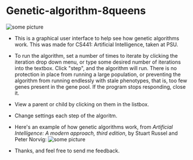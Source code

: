 # Genetic-algorithm-8queens
![some picture](https://github.com/NelsonRomaine/Genetic-algorithm-8queens/blob/master/Readme/example1.png)

* This is a graphical user interface to help see how genetic algorithms work. This was made for CS441: Artificial Intelligence, taken at PSU.
* To run the algorithm, set a number of times to iterate by clicking the iteration drop down menu, or type some desired number of iterations into the textbox. Click "step", and the algorithm will run. There is no protection in place from running a large population, or preventing the algorithm from running endlessly with stale phenotypes, that is, too few genes present in the gene pool.  If the program stops responding, close it.
* View a parent or child by clicking on them in the listbox.
* Change settings each step of the algoritm.
* Here's an example of how genetic algorithms work, from *Artificial Intelligence: A modern approach, third edition*, by Stuart Russel and Peter Norvig:
![some picture](https://github.com/NelsonRomaine/Genetic-algorithm-8queens/blob/master/Readme/example2.png)

* Thanks, and feel free to send me feedback.
